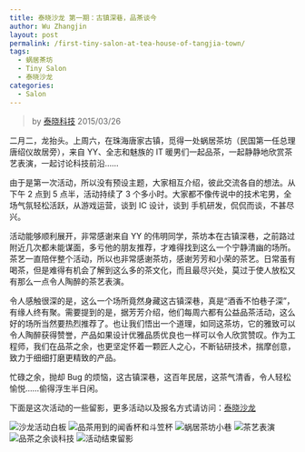 ```yaml
---
title: 泰晓沙龙 第一期：古镇深巷，品茶谈今
author: Wu Zhangjin
layout: post
permalink: /first-tiny-salon-at-tea-house-of-tangjia-town/
tags:
  - 蜗居茶坊
  - Tiny Salon
  - 泰晓沙龙
categories:
  - Salon
---
```


> by [泰晓科技][1]
> 2015/03/26

二月二，龙抬头。上周六，在珠海唐家古镇，觅得一处蜗居茶坊（民国第一任总理唐绍仪故居旁），来自 YY、全志和魅族的 IT 暖男们一起品茶，一起静静地欣赏茶艺表演，一起讨论科技前沿……

由于是第一次活动，所以没有预设主题，大家相互介绍，彼此交流各自的想法。从下午 2 点到 5 点半，活动持续了 3 个多小时。大家都不像传说中的技术宅男，全场气氛轻松活跃，从游戏运营，谈到 IC 设计，谈到 手机研发，侃侃而谈，不甚尽兴。

活动能够顺利展开，非常感谢来自 YY 的伟明同学，茶坊本在古镇深巷，之前路过附近几次都未能谋面，多亏他的朋友推荐，才难得找到这么一个宁静清幽的场所。茶艺一直陪伴整个活动，所以也非常感谢茶坊，感谢芳芳和小荣的茶艺。日常虽有喝茶，但是难得有机会了解到这么多的茶文化，而且最尽兴处，莫过于使人放松又有那么一点令人陶醉的茶艺表演。

令人感触很深的是，这么一个场所竟然身藏这古镇深巷，真是“酒香不怕巷子深”，有缘人终有聚。需要提到的是，据芳芳介绍，他们每周六都有公益品茶活动，这么好的场所当然要热烈推荐了。也让我们悟出一个道理，如同这茶坊，它的雅致可以令人陶醉获得赞誉，产品如果设计优雅品质优良也一样可以令人欣赏赞叹。作为工程师，我们在品茶之余，也更坚定怀着一颗匠人之心，不断钻研技术，揣摩创意，致力于细细打磨更精致的产品。

忙碌之余，抛却 Bug 的烦恼，这古镇深巷，这百年民居，这茶气清香，令人轻松愉悦……偷得浮生半日闲。

下面是这次活动的一些留影，更多活动以及报名方式请访问：[泰晓沙龙][2]

![沙龙活动白板][3] ![品茶用到的闻香杯和斗笠杯][4] ![蜗居茶坊小巷][5] ![茶艺表演][6] ![品茶之余谈科技][7] ![活动结束留影][8]





 [1]: http://tinylab.org
 [2]: /tinysalon/
 [3]: http://ww2.sinaimg.cn/bmiddle/005wLCQdjw1eqdlacahmej30ww18g12q.jpg
 [4]: http://ww4.sinaimg.cn/bmiddle/005wLCQdjw1eqdlahwg24j30ww18gdsz.jpg
 [5]: http://ww3.sinaimg.cn/bmiddle/005wLCQdjw1eqdla1sp5ij30nv0hsgoh.jpg
 [6]: http://ww2.sinaimg.cn/bmiddle/005wLCQdjw1eqdl9x46bwj30qo0zk78c.jpg
 [7]: http://ww3.sinaimg.cn/bmiddle/005wLCQdjw1eqdla02re0j30zk0qon2x.jpg
 [8]: http://ww2.sinaimg.cn/bmiddle/005wLCQdjw1eqdla7xy3mj30ww18gncr.jpg
